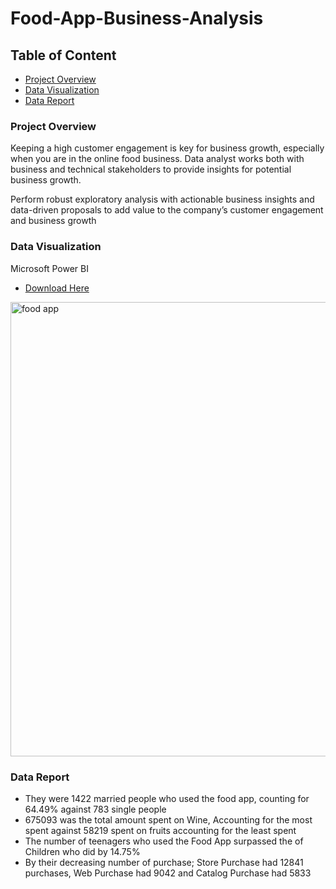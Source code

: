 # Food-App-Business-Analysis

## Table of Content

- [Project Overview](#project-overview)
- [Data Visualization](#data-visualization)
- [Data Report](#data-report)

### Project Overview
Keeping a high customer engagement is key for business growth, especially when you are in the online 
food business. Data analyst works both with business and technical stakeholders to provide insights for 
potential business growth.

Perform robust exploratory analysis with actionable business insights and data-driven proposals 
to add value to the company’s customer engagement and business growth

### Data Visualization
Microsoft Power BI
- [Download Here](https://microsoft.com)
<img width="727" alt="food app" src="https://github.com/user-attachments/assets/817e9c11-1163-4a67-8977-04995dcbf8ce">


### Data Report
- They were 1422 married people who used the food app, counting for 64.49% against 783 single people
- 675093 was the total amount spent on Wine, Accounting for the most spent against 58219 spent on fruits accounting for the least spent
- The number of teenagers who used the Food App surpassed the of Children who did by 14.75%
- By their decreasing number of purchase; Store Purchase had 12841 purchases, Web Purchase had 9042 and Catalog Purchase had 5833  
